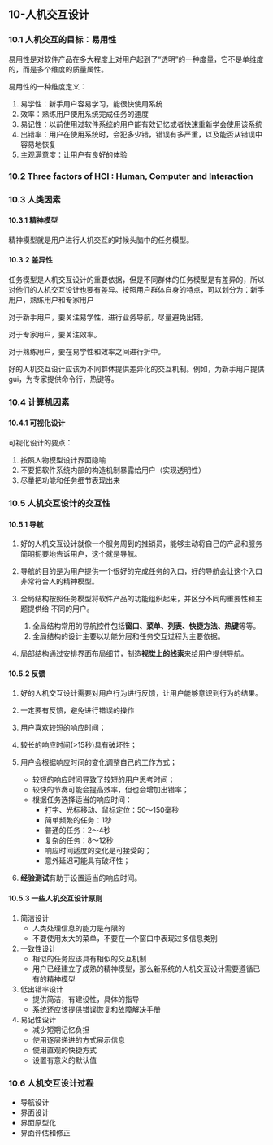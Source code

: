 ## 10-人机交互设计

### 10.1 人机交互的目标：易用性

易用性是对软件产品在多大程度上对用户起到了“透明”的一种度量，它不是单维度的，而是多个维度的质量属性。

易用性的一种维度定义：

1. 易学性：新手用户容易学习，能很快使用系统
2. 效率：熟练用户使用系统完成任务的速度
3. 易记性：以前使用过软件系统的用户能有效记忆或者快速重新学会使用该系统
4. 出错率：用户在使用系统时，会犯多少错，错误有多严重，以及能否从错误中容易地恢复
5. 主观满意度：让用户有良好的体验

### 10.2 Three factors of HCI : Human, Computer and Interaction

### 10.3 人类因素

#### 10.3.1 精神模型

精神模型就是用户进行人机交互的时候头脑中的任务模型。

#### 10.3.2 差异性

任务模型是人机交互设计的重要依据，但是不同群体的任务模型是有差异的，所以对他们的人机交互设计也要有差异。按照用户群体自身的特点，可以划分为：新手用户，熟练用户和专家用户

对于新手用户，要关注易学性，进行业务导航，尽量避免出错。

对于专家用户，要关注效率。

对于熟练用户，要在易学性和效率之间进行折中。

好的人机交互设计应该为不同群体提供差异化的交互机制。例如，为新手用户提供 gui，为专家提供命令行，热键等。

### 10.4 计算机因素

#### 10.4.1 可视化设计

可视化设计的要点：

1. 按照人物模型设计界面隐喻
2. 不要把软件系统内部的构造机制暴露给用户（实现透明性）
3. 尽量把功能和任务细节表现出来

### 10.5 人机交互设计的交互性

#### 10.5.1 导航

1. 好的人机交互设计就像⼀个服务周到的推销员，能够主动将自己的产品和服务简明扼要地告诉⽤户，这个就是导航。

2. 导航的目的是为用户提供一个很好的完成任务的入口，好的导航会让这个入口非常符合人的精神模型。
3. 全局结构按照任务模型将软件产品的功能组织起来，并区分不同的重要性和主题提供给 不同的⽤户。
   1. 全局结构常⽤的导航控件包括**窗口、菜单、列表、快捷方法、热键**等等。
   2. 全局结构的设计主要以功能分层和任务交互过程为主要依据。
4. 局部结构通过安排界面布局细节，制造**视觉上的线索**来给⽤户提供导航。

#### 10.5.2 反馈

1. 好的人机交互设计需要对用户行为进行反馈，让用户能够意识到行为的结果。

2. 一定要有反馈，避免进行错误的操作

3. ⽤户喜欢较短的响应时间；

4. 较⻓的响应时间(>15秒)具有破坏性；

5. ⽤户会根据响应时间的变化调整⾃⼰的⼯作⽅式；
   - 较短的响应时间导致了较短的⽤户思考时间；
   - 较快的节奏可能会提⾼效率，但也会增加出错率；
   - 根据任务选择适当的响应时间：
     - 打字、光标移动、⿏标定位：50～150毫秒
     - 简单频繁的任务：1秒
     - 普通的任务：2～4秒
     - 复杂的任务：8～12秒
     - 响应时间适度的变化是可接受的；
     - 意外延迟可能具有破坏性；

6. **经验测试**有助于设置适当的响应时间。

#### 10.5.3 一些人机交互设计原则

1. 简洁设计
   - 人类处理信息的能力是有限的
   - 不要使用太大的菜单，不要在一个窗口中表现过多信息类别
2. 一致性设计
   - 相似的任务应该具有相似的交互机制
   - 用户已经建立了成熟的精神模型，那么新系统的人机交互设计需要遵循已有的精神模型
3. 低出错率设计
   - 提供简洁，有建设性，具体的指导
   - 系统还应该提供错误恢复和故障解决手册
4. 易记性设计
   - 减少短期记忆负担
   - 使用逐层递进的方式展示信息
   - 使用直观的快捷方式
   - 设置有意义的默认值

### 10.6 人机交互设计过程

- 导航设计
- 界面设计
- 界面原型化
- 界面评估和修正